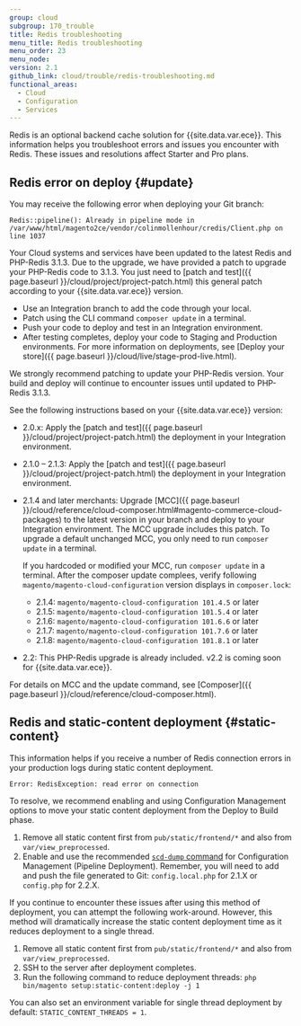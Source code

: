 ```yaml
---
group: cloud
subgroup: 170_trouble
title: Redis troubleshooting
menu_title: Redis troubleshooting
menu_order: 23
menu_node:
version: 2.1
github_link: cloud/trouble/redis-troubleshooting.md
functional_areas:
  - Cloud
  - Configuration
  - Services
---
```


Redis is an optional backend cache solution for {{site.data.var.ece}}. This information helps you troubleshoot errors and issues you encounter with Redis. These issues and resolutions affect Starter and Pro plans.

## Redis error on deploy {#update}
You may receive the following error when deploying your Git branch:

    Redis::pipeline(): Already in pipeline mode in /var/www/html/magento2ce/vendor/colinmollenhour/credis/Client.php on line 1037

Your Cloud systems and services have been updated to the latest Redis and PHP-Redis 3.1.3. Due to the upgrade, we have provided a patch to upgrade your PHP-Redis code to 3.1.3. You just need to [patch and test]({{ page.baseurl }}/cloud/project/project-patch.html) this general patch according to your {{site.data.var.ece}} version.

* Use an Integration branch to add the code through your local.
* Patch using the CLI command `composer update` in a terminal.
* Push your code to deploy and test in an Integration environment.
* After testing completes, deploy your code to Staging and Production environments. For more information on deployments, see [Deploy your store]({{ page.baseurl }}/cloud/live/stage-prod-live.html).

<div class="bs-callout bs-callout-info" id="info" markdown="1">
We strongly recommend patching to update your PHP-Redis version. Your build and deploy will continue to encounter issues until updated to PHP-Redis 3.1.3.
</div>

See the following instructions based on your {{site.data.var.ece}} version:

* 2.0.x: Apply the [patch and test]({{ page.baseurl }}/cloud/project/project-patch.html) the deployment in your Integration environment.
* 2.1.0 – 2.1.3: Apply the [patch and test]({{ page.baseurl }}/cloud/project/project-patch.html) the deployment in your Integration environment.
* 2.1.4 and later merchants: Upgrade [MCC]({{ page.baseurl }}/cloud/reference/cloud-composer.html#magento-commerce-cloud-packages) to the latest version in your branch and deploy to your Integration environment. The MCC upgrade includes this patch. To upgrade a default unchanged MCC, you only need to run `composer update` in a terminal.

  If you hardcoded or modified your MCC, run `composer update` in a terminal. After the composer update complees, verify following `magento/magento-cloud-configuration` version displays in `composer.lock`:

  * 2.1.4: `magento/magento-cloud-configuration 101.4.5` or later
  * 2.1.5: `magento/magento-cloud-configuration 101.5.4` or later
  * 2.1.6: `magento/magento-cloud-configuration 101.6.6` or later
  * 2.1.7: `magento/magento-cloud-configuration 101.7.6` or later
  * 2.1.8: `magento/magento-cloud-configuration 101.8.1` or later
* 2.2: This PHP-Redis upgrade is already included. v2.2 is coming soon for {{site.data.var.ece}}.

For details on MCC and the update command, see [Composer]({{ page.baseurl }}/cloud/reference/cloud-composer.html).

## Redis and static-content deployment {#static-content}
This information helps if you receive a number of Redis connection errors in your production logs during static content deployment.

    Error: RedisException: read error on connection

To resolve, we recommend enabling and using Configuration Management options to move your static content deployment from the Deploy to Build phase.

1. Remove all static content first from `pub/static/frontend/*` and also from `var/view_preprocessed`.
2. Enable and use the recommended [`scd-dump` command](http://devdocs.magento.com/guides/v2.1/cloud/live/sens-data-over.html#cloud-config-specific-recomm) for Configuration Management (Pipeline Deployment). Remember, you will need to add and push the file generated to Git: `config.local.php` for 2.1.X or `config.php` for 2.2.X.

If you continue to encounter these issues after using this method of deployment, you can attempt the following work-around. However, this method will dramatically increase the static content deployment time as it reduces deployment to a single thread.

1. Remove all static content first from `pub/static/frontend/*` and also from `var/view_preprocessed`.
2. SSH to the server after deployment completes.
3. Run the following command to reduce deployment threads: `php bin/magento setup:static-content:deploy -j 1`

You can also set an environment variable for single thread deployment by default: `STATIC_CONTENT_THREADS = 1`.

